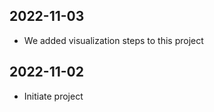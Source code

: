 ## 2022-11-03  

- We added visualization steps to this project  

## 2022-11-02  

- Initiate project  